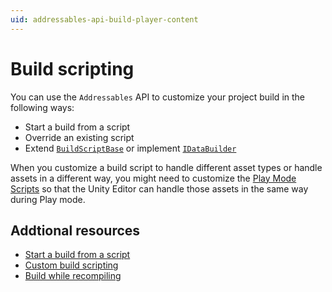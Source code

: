 ```yaml
---
uid: addressables-api-build-player-content
---
```


# Build scripting

You can use the `Addressables` API to customize your project build in the following ways:

* Start a build from a script
* Override an existing script
* Extend [`BuildScriptBase`](xref:UnityEditor.AddressableAssets.Build.DataBuilders.BuildScriptBase) or implement [`IDataBuilder`](xref:UnityEditor.AddressableAssets.Build.IDataBuilder)

When you customize a build script to handle different asset types or handle assets in a different way, you might need to customize the [Play Mode Scripts](xref:addressables-asset-settings) so that the Unity Editor can handle those assets in the same way during Play mode.

## Addtional resources

* [Start a build from a script](build-scripting-start-build.md)
* [Custom build scripting](build-scripting-custom.md)
* [Build while recompiling](build-scripting-recompiling.md)